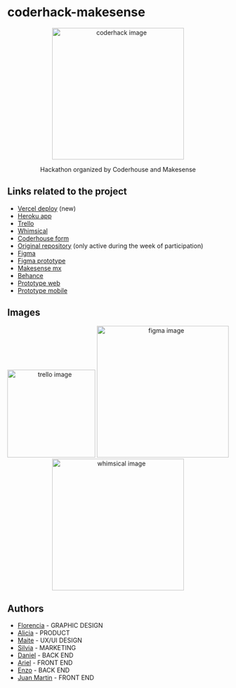 # coderhack-makesense

<p align="center">
    <img src="https://i.imgur.com/8VrkzBT.png" alt="coderhack image" height="300">
</p>
<p align="center">Hackathon organized by Coderhouse and Makesense</p>

## Links related to the project
- [Vercel deploy](https://coderhack-makesense.vercel.app/) (new)
- [Heroku app](https://coderhack-equipo8.herokuapp.com/)
- [Trello](https://trello.com/b/KPMWGGfl/coderhack)
- [Whimsical](https://whimsical.com/coderhack-08-3GvtfiKtGvfJ1WchosMMg3)
- [Coderhouse form](https://coderhouse.typeform.com/to/TJaIc3CF)
- [Original repository](https://github.com/Rocio-B-Coder/Equipo8/) (only active during the week of participation)
- [Figma](https://www.figma.com/file/4Jxxf2RpIV9OBMOiTIgXEe/Coderhack-Makesense)
- [Figma prototype](https://www.figma.com/proto/4Jxxf2RpIV9OBMOiTIgXEe/Coderhack-Makesense?node-id=104%3A2041&scaling=scale-down&page-id=0%3A1&starting-point-node-id=104%3A2041)
- [Makesense mx](https://www.linkedin.com/company/makesense-mx/)
- [Behance](https://www.behance.net/gallery/131676653/Makesense)
- [Prototype web](https://www.youtube.com/watch?v=oANv98DAMdY)
- [Prototype mobile](https://www.youtube.com/watch?v=UY5GoGxrP_w)

## Images

<p align="center">
    <img src="https://github.com/enzoarguello512/coderhack-makesense/blob/main/images/trello-coderhack.png" alt="trello image" height="200">
    <img src="https://github.com/enzoarguello512/coderhack-makesense/blob/main/images/figma-Coderhack-Makesense.png" alt="figma image" height="300">
    <img src="https://github.com/enzoarguello512/coderhack-makesense/blob/main/images/whimsical-coderhack.png" alt="whimsical image" height="300">
</p>

## Authors

- [Florencia](https://www.linkedin.com/in/maria-florencia-arcidiacono-415049150/) - GRAPHIC DESIGN
- [Alicia](https://www.linkedin.com/in/aliciavillarrealcastro/) - PRODUCT
- [Maite](https://www.linkedin.com/in/maite-marconi/) - UX/UI DESIGN
- [Silvia](https://www.linkedin.com/in/silvia-bergoglio-0b940082/) - MARKETING
- [Daniel](https://github.com/DmStudioMp) - BACK END
- [Ariel](https://github.com/Ariel2911) - FRONT END
- [Enzo](https://github.com/enzoarguello512) - BACK END
- [Juan Martin](https://github.com/jmr85) - FRONT END
